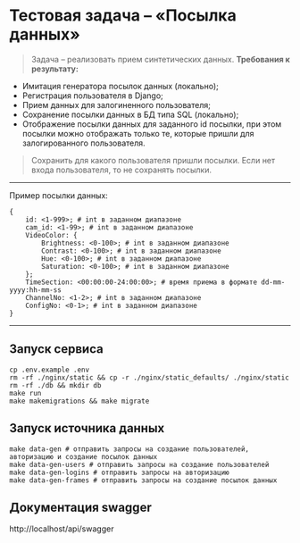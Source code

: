 # Тестовая задача – «Посылка данных»

> Задача – реализовать прием синтетических данных.
**Требования к результату:**
- Имитация генератора посылок данных (локально);
- Регистрация пользователя в Django;
- Прием данных для залогиненного пользователя;
- Сохранение посылки данных в БД типа SQL (локально);
- Отображение посылки данных для заданного id посылки, при этом посылки можно отображать только те, которые пришли для залогированного пользователя.

> Сохранить для какого пользователя пришли посылки.
> Если нет входа пользователя, то не сохранять посылки.
---
Пример посылки данных:
```
{
    id: <1-999>; # int в заданном диапазоне
    cam_id: <1-99>; # int в заданном диапазоне
    VideoColor: {
        Brightness: <0-100>; # int в заданном диапазоне
        Contrast: <0-100>; # int в заданном диапазоне
        Hue: <0-100>; # int в заданном диапазоне
        Saturation: <0-100>; # int в заданном диапазоне
    };
    TimeSection: <00:00:00-24:00:00>; # время приема в формате dd-mm-yyyy:hh-mm-ss
    ChannelNo: <1-2>; # int в заданном диапазоне
    ConfigNo: <0-1>; # int в заданном диапазоне
}
```
---
## Запуск сервиса
```
cp .env.example .env
rm -rf ./nginx/static && cp -r ./nginx/static_defaults/ ./nginx/static
rm -rf ./db && mkdir db
make run
make makemigrations && make migrate
```

## Запуск источника данных
```
make data-gen # отправить запросы на создание пользователей, авторизацию и создание посылок данных
make data-gen-users # отправить запросы на создание пользователей
make data-gen-logins # отправить запросы на авторизацию
make data-gen-frames # отправить запросы на создание посылок данных
```

## Документация swagger
http://localhost/api/swagger